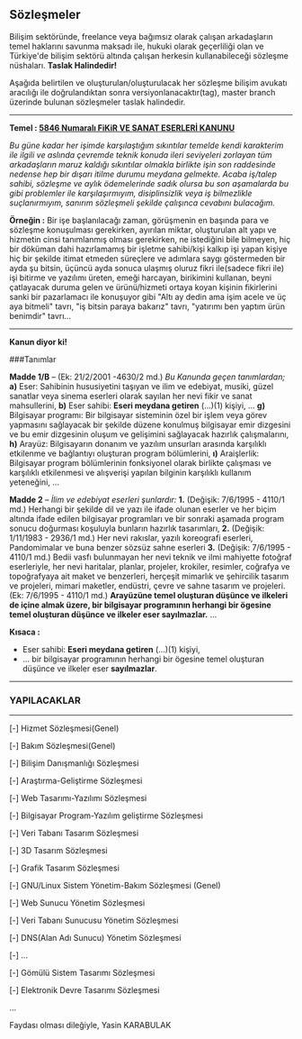 ## Sözleşmeler
Bilişim sektöründe, freelance veya bağımsız olarak çalışan arkadaşların temel haklarını savunma maksadı ile, hukuki olarak geçerliliği olan ve Türkiye'de bilişim sektörü altında çalışan herkesin kullanabileceği sözleşme nüshaları.
**Taslak Halindedir!**

Aşağıda belirtilen ve oluşturulan/oluşturulacak her sözleşme bilişim avukatı aracılığı ile doğrulandıktan sonra versiyonlanacaktır(tag), master branch üzerinde bulunan sözleşmeler taslak halindedir.

---

**Temel : [5846 Numaralı FiKiR VE SANAT ESERLERİ KANUNU](http://www.mevzuat.gov.tr/MevzuatMetin/1.3.5846.pdf)**

*Bu güne kadar her işimde karşılaştığım sıkıntılar temelde kendi karakterim ile ilgili ve aslında çevremde teknik konuda ileri seviyeleri zorlayan tüm arkadaşların maruz kaldığı sıkıntılar olmakla birlikte işin son raddesinde nedense hep bir dışarı itilme durumu meydana gelmekte. Acaba iş/talep sahibi, sözleşme ve aylık ödemelerinde sadık olursa bu son aşamalarda bu gibi problemler ile karşılaşırmıyım, disiplinsizlik veya iş bilmezlikle suçlanırmıyım, sanırım sözleşmeli şekilde çalışınca cevabını bulacağım.*

**Örneğin :** Bir işe başlanılacağı zaman, görüşmenin en başında para ve sözleşme konuşulması gerekirken, ayırılan miktar, oluşturulan alt yapı ve hizmetin cinsi tanımlanmış olması gerekirken, ne istediğini bile bilmeyen, hiç bir döküman dahi hazırlamamış bir işletme sahibi/kişi kalkıp işi yapan kişiye hiç bir şekilde itimat etmeden süreçlere ve adımlara saygı göstermeden bir ayda şu bitsin, üçüncü ayda sonuca ulaşmış oluruz fikri ile(sadece fikri ile) işi bitirme ve yazılımı üreten, emeği harcayan, birikimini kullanan, beyni çatlayacak duruma gelen ve ürünü/hizmeti ortaya koyan kişinin fikirlerini sanki bir pazarlamacı ile konuşuyor gibi "Altı ay dedin ama işim acele ve üç aya bitmeli" tavrı, "iş bitsin paraya bakarız" tavrı, "yatırımı ben yaptım ürün benimdir" tavrı...

---

**Kanun diyor ki!**

###Tanımlar

**Madde 1/B** – (Ek: 21/2/2001 -4630/2 md.)
*Bu Kanunda geçen tanımlardan;*
**a)** Eser: Sahibinin hususiyetini taşıyan ve ilim ve edebiyat, musiki, güzel sanatlar veya sinema eserleri olarak sayılan
her nevi fikir ve sanat mahsullerini,
**b)** Eser sahibi: **Eseri meydana getiren** (…)(1) kişiyi,
...
**g)** Bilgisayar programı: Bir bilgisayar sisteminin özel bir işlem veya görev yapmasını sağlayacak bir şekilde düzene
konulmuş bilgisayar emir dizgesini ve bu emir dizgesinin oluşum ve gelişimini sağlayacak hazırlık çalışmalarını,
**h)** Arayüz: Bilgisayarın donanım ve yazılım unsurları arasında karşılıklı etkilenme ve bağlantıyı oluşturan program
bölümlerini,
**ı)** Araişlerlik: Bilgisayar program bölümlerinin fonksiyonel olarak birlikte çalışması ve karşılıklı etkilenmesi ve
alışverişi yapılan bilginin karşılıklı kullanım yeteneğini,
...

**Madde 2** – *İlim ve edebiyat eserleri şunlardır:*
**1.** (Değişik: 7/6/1995 - 4110/1 md.) Herhangi bir şekilde dil ve yazı ile ifade olunan eserler ve her biçim altında ifade
edilen bilgisayar programları ve bir sonraki aşamada program sonucu doğurması koşuluyla bunların hazırlık tasarımları,
**2.** (Değişik: 1/11/1983 - 2936/1 md.) Her nevi rakıslar, yazılı koreografi eserleri, Pandomimalar ve buna benzer
sözsüz sahne eserleri
**3.** (Değişik: 7/6/1995 - 4110/1 md.) Bedii vasfı bulunmayan her nevi teknik ve ilmi mahiyette fotoğraf eserleriyle,
her nevi haritalar, planlar, projeler, krokiler, resimler, coğrafya ve topoğrafyaya ait maket ve benzerleri, herçeşit mimarlık ve
şehircilik tasarım ve projeleri, mimari maketler, endüstri, çevre ve sahne tasarım ve projeleri.
(Ek: 7/6/1995 - 4110/1 md.) **Arayüzüne temel oluşturan düşünce ve ilkeleri de içine almak üzere, bir bilgisayar programının herhangi bir ögesine temel oluşturan düşünce ve ilkeler eser sayılmazlar.**
...


**Kısaca :**

- Eser sahibi: **Eseri meydana getiren** (…)(1) kişiyi,
- ... bir bilgisayar programının herhangi bir ögesine temel oluşturan düşünce ve ilkeler eser **sayılmazlar**.
---

### YAPILACAKLAR
---
[-] Hizmet Sözleşmesi(Genel)

[-] Bakım Sözleşmesi(Genel)

[-] Bilişim Danışmanlığı Sözleşmesi

[-] Araştırma-Geliştirme Sözleşmesi

[-] Web Tasarımı-Yazılımı Sözleşmesi

[-] Bilgisayar Program-Yazılım geliştirme Sözleşmesi

[-] Veri Tabanı Tasarım Sözleşmesi

[-] 3D Tasarım Sözleşmesi

[-] Grafik Tasarım Sözleşmesi

[-] GNU/Linux Sistem Yönetim-Bakım Sözleşmesi (Genel)

  [-] Web Sunucu Yönetim Sözleşmesi
  
  [-] Veri Tabanı Sunucusu Yönetim Sözleşmesi
  
  [-] DNS(Alan Adı Sunucu) Yönetim Sözleşmesi
  
  [-] ...

[-] Gömülü Sistem Tasarımı Sözleşmesi

[-] Elektronik Devre Tasarımı Sözleşmesi

...

Faydası olması dileğiyle,
Yasin KARABULAK
